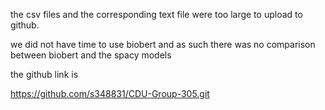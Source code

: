 the csv files and the corresponding text file were too large to upload to github. 

we did not have time to use biobert and as such there was no comparison between biobert and the spacy models

the github link is

https://github.com/s348831/CDU-Group-305.git
